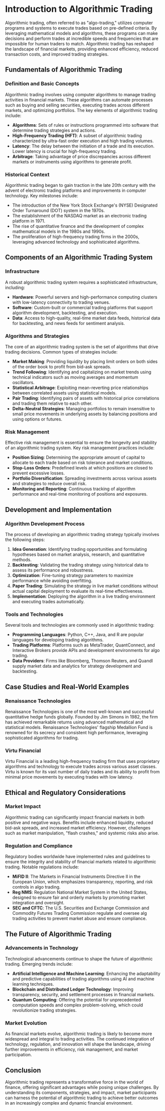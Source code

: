 # Introduction to Algorithmic Trading

Algorithmic trading, often referred to as "algo-trading," utilizes computer programs and systems to execute trades based on pre-defined criteria. By leveraging mathematical models and algorithms, these programs can make decisions and perform trades at incredible speeds and frequencies that are impossible for human traders to match. Algorithmic trading has reshaped the landscape of financial markets, providing enhanced efficiency, reduced transaction costs, and improved trading strategies.

## Fundamentals of Algorithmic Trading

### Definition and Basic Concepts

Algorithmic trading involves using computer algorithms to manage trading activities in financial markets. These algorithms can automate processes such as buying and selling securities, executing trades across different markets, and optimizing portfolios. The key elements of algorithmic trading include:

- **Algorithms**: Sets of rules or instructions programmed into software that determine trading strategies and actions.
- **High-Frequency Trading (HFT)**: A subset of algorithmic trading characterized by ultra-fast order execution and high trading volumes.
- **Latency**: The delay between the initiation of a trade and its execution. Lower latency is crucial for high-frequency trading.
- **Arbitrage**: Taking advantage of price discrepancies across different markets or instruments using algorithms to generate profit.

### Historical Context

Algorithmic trading began to gain traction in the late 20th century with the advent of electronic trading platforms and improvements in computer technology. Key milestones include:

- The introduction of the New York Stock Exchange's (NYSE) Designated Order Turnaround (DOT) system in the 1970s.
- The establishment of the NASDAQ market as an electronic trading platform in 1971.
- The rise of quantitative finance and the development of complex mathematical models in the 1980s and 1990s.
- The proliferation of high-frequency trading firms in the 2000s, leveraging advanced technology and sophisticated algorithms.

## Components of an Algorithmic Trading System

### Infrastructure

A robust algorithmic trading system requires a sophisticated infrastructure, including:

- **Hardware**: Powerful servers and high-performance computing clusters with low-latency connectivity to trading venues.
- **Software**: Custom-built or commercial trading platforms that support algorithm development, backtesting, and execution.
- **Data**: Access to high-quality, real-time market data feeds, historical data for backtesting, and news feeds for sentiment analysis.

### Algorithms and Strategies

The core of an algorithmic trading system is the set of algorithms that drive trading decisions. Common types of strategies include:

- **Market Making**: Providing liquidity by placing limit orders on both sides of the order book to profit from bid-ask spreads.
- **Trend Following**: Identifying and capitalizing on market trends using technical indicators such as moving averages and momentum oscillators.
- **Statistical Arbitrage**: Exploiting mean-reverting price relationships between correlated assets using statistical models.
- **Pair Trading**: Identifying pairs of assets with historical price correlations and trading them relative to each other.
- **Delta-Neutral Strategies**: Managing portfolios to remain insensitive to small price movements in underlying assets by balancing positions and using options or futures.

### Risk Management

Effective risk management is essential to ensure the longevity and stability of an algorithmic trading system. Key risk management practices include:

- **Position Sizing**: Determining the appropriate amount of capital to allocate to each trade based on risk tolerance and market conditions.
- **Stop-Loss Orders**: Predefined levels at which positions are closed to prevent excessive losses.
- **Portfolio Diversification**: Spreading investments across various assets and strategies to reduce overall risk.
- **Monitoring and Reporting**: Continuous tracking of algorithm performance and real-time monitoring of positions and exposures.

## Development and Implementation

### Algorithm Development Process

The process of developing an algorithmic trading strategy typically involves the following steps:

1. **Idea Generation**: Identifying trading opportunities and formulating hypotheses based on market analysis, research, and quantitative methods.
2. **Backtesting**: Validating the trading strategy using historical data to assess its performance and robustness.
3. **Optimization**: Fine-tuning strategy parameters to maximize performance while avoiding overfitting.
4. **Paper Trading**: Simulating the strategy in live market conditions without actual capital deployment to evaluate its real-time effectiveness.
5. **Implementation**: Deploying the algorithm in a live trading environment and executing trades automatically.

### Tools and Technologies

Several tools and technologies are commonly used in algorithmic trading:

- **Programming Languages**: Python, C++, Java, and R are popular languages for developing trading algorithms.
- **Trading Platforms**: Platforms such as MetaTrader, QuantConnect, and Interactive Brokers provide APIs and development environments for algo trading.
- **Data Providers**: Firms like Bloomberg, Thomson Reuters, and Quandl supply market data and analytics for strategy development and backtesting.

## Case Studies and Real-World Examples

### Renaissance Technologies

Renaissance Technologies is one of the most well-known and successful quantitative hedge funds globally. Founded by Jim Simons in 1982, the firm has achieved remarkable returns using advanced mathematical and statistical models. Renaissance Technologies' flagship Medallion Fund is renowned for its secrecy and consistent high performance, leveraging sophisticated algorithms for trading.

### Virtu Financial

Virtu Financial is a leading high-frequency trading firm that uses proprietary algorithms and technology to execute trades across various asset classes. Virtu is known for its vast number of daily trades and its ability to profit from minimal price movements by executing trades with low latency.

## Ethical and Regulatory Considerations

### Market Impact

Algorithmic trading can significantly impact financial markets in both positive and negative ways. Benefits include enhanced liquidity, reduced bid-ask spreads, and increased market efficiency. However, challenges such as market manipulation, "flash crashes," and systemic risks also arise.

### Regulation and Compliance

Regulatory bodies worldwide have implemented rules and guidelines to ensure the integrity and stability of financial markets related to algorithmic trading. Notable regulations include:

- **MiFID II**: The Markets in Financial Instruments Directive II in the European Union, which emphasizes transparency, reporting, and risk controls in algo trading.
- **Reg NMS**: Regulation National Market System in the United States, designed to ensure fair and orderly markets by promoting market integration and oversight.
- **SEC and CFTC**: The U.S. Securities and Exchange Commission and Commodity Futures Trading Commission regulate and oversee alg trading activities to prevent market abuse and ensure compliance.

## The Future of Algorithmic Trading

### Advancements in Technology

Technological advancements continue to shape the future of algorithmic trading. Emerging trends include:

- **Artificial Intelligence and Machine Learning**: Enhancing the adaptability and predictive capabilities of trading algorithms using AI and machine learning techniques.
- **Blockchain and Distributed Ledger Technology**: Improving transparency, security, and settlement processes in financial markets.
- **Quantum Computing**: Offering the potential for unprecedented computation speeds and complex problem-solving, which could revolutionize trading strategies.

### Market Evolution

As financial markets evolve, algorithmic trading is likely to become more widespread and integral to trading activities. The continued integration of technology, regulation, and innovation will shape the landscape, driving further improvements in efficiency, risk management, and market participation.

## Conclusion

Algorithmic trading represents a transformative force in the world of finance, offering significant advantages while posing unique challenges. By understanding its components, strategies, and impact, market participants can harness the potential of algorithmic trading to achieve better outcomes in an increasingly complex and dynamic financial environment.